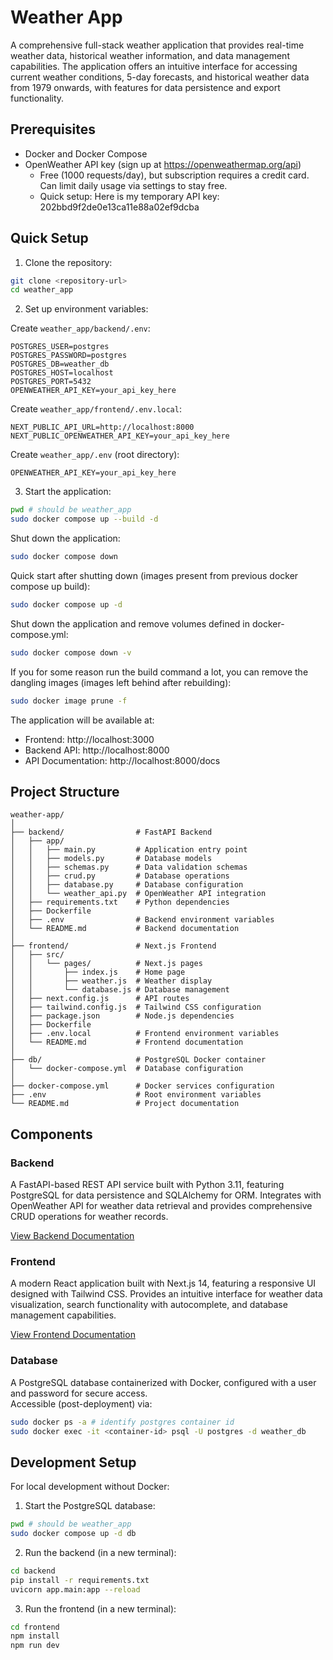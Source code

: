# Weather App

A comprehensive full-stack weather application that provides real-time weather data, historical weather information, and data management capabilities. The application offers an intuitive interface for accessing current weather conditions, 5-day forecasts, and historical weather data from 1979 onwards, with features for data persistence and export functionality.

## Prerequisites

- Docker and Docker Compose
- OpenWeather API key (sign up at https://openweathermap.org/api)
   - Free (1000 requests/day), but subscription requires a credit card. Can limit daily usage via settings to stay free.
   - Quick setup: Here is my temporary API key: 202bbd9f2de0e13ca11e88a02ef9dcba

## Quick Setup

1. Clone the repository:
```bash
git clone <repository-url>
cd weather_app
```

2. Set up environment variables:

Create `weather_app/backend/.env`:
```
POSTGRES_USER=postgres
POSTGRES_PASSWORD=postgres
POSTGRES_DB=weather_db
POSTGRES_HOST=localhost
POSTGRES_PORT=5432
OPENWEATHER_API_KEY=your_api_key_here
```

Create `weather_app/frontend/.env.local`:
```
NEXT_PUBLIC_API_URL=http://localhost:8000
NEXT_PUBLIC_OPENWEATHER_API_KEY=your_api_key_here
```

Create `weather_app/.env` (root directory):
```
OPENWEATHER_API_KEY=your_api_key_here
```

3. Start the application:
```bash
pwd # should be weather_app
sudo docker compose up --build -d
```

Shut down the application:
```bash
sudo docker compose down
```

Quick start after shutting down (images present from previous docker compose up build):
```bash
sudo docker compose up -d
```

Shut down the application and remove volumes defined in docker-compose.yml:
```bash
sudo docker compose down -v
```

If you for some reason run the build command a lot, you can remove the dangling images (images left behind after rebuilding):
```bash
sudo docker image prune -f
```

The application will be available at:
- Frontend: http://localhost:3000
- Backend API: http://localhost:8000
- API Documentation: http://localhost:8000/docs

## Project Structure
```
weather-app/
│
├── backend/                # FastAPI Backend
│   ├── app/
│   │   ├── main.py         # Application entry point
│   │   ├── models.py       # Database models
│   │   ├── schemas.py      # Data validation schemas
│   │   ├── crud.py         # Database operations
│   │   ├── database.py     # Database configuration
│   │   └── weather_api.py  # OpenWeather API integration
│   ├── requirements.txt    # Python dependencies
│   ├── Dockerfile
│   ├── .env                # Backend environment variables
│   └── README.md           # Backend documentation
│
├── frontend/               # Next.js Frontend
│   ├── src/
│   │   └── pages/          # Next.js pages
│   │       ├── index.js    # Home page
│   │       ├── weather.js  # Weather display
│   │       └── database.js # Database management
│   ├── next.config.js      # API routes
│   ├── tailwind.config.js  # Tailwind CSS configuration
│   ├── package.json        # Node.js dependencies
│   ├── Dockerfile
│   ├── .env.local          # Frontend environment variables
│   └── README.md           # Frontend documentation
│
├── db/                     # PostgreSQL Docker container
│   └── docker-compose.yml  # Database configuration
│
├── docker-compose.yml      # Docker services configuration
├── .env                    # Root environment variables
└── README.md               # Project documentation
```

## Components

### Backend
A FastAPI-based REST API service built with Python 3.11, featuring PostgreSQL for data persistence and SQLAlchemy for ORM. Integrates with OpenWeather API for weather data retrieval and provides comprehensive CRUD operations for weather records.

[View Backend Documentation](backend/README.md)

### Frontend
A modern React application built with Next.js 14, featuring a responsive UI designed with Tailwind CSS. Provides an intuitive interface for weather data visualization, search functionality with autocomplete, and database management capabilities.

[View Frontend Documentation](frontend/README.md)

### Database

A PostgreSQL database containerized with Docker, configured with a user and password for secure access.<BR>
Accessible (post-deployment) via:
```bash
sudo docker ps -a # identify postgres container id
sudo docker exec -it <container-id> psql -U postgres -d weather_db
```

## Development Setup

For local development without Docker:

1. Start the PostgreSQL database:
```bash
pwd # should be weather_app
sudo docker compose up -d db
```

2. Run the backend (in a new terminal):
```bash
cd backend
pip install -r requirements.txt
uvicorn app.main:app --reload
```

3. Run the frontend (in a new terminal):
```bash
cd frontend
npm install
npm run dev
```
